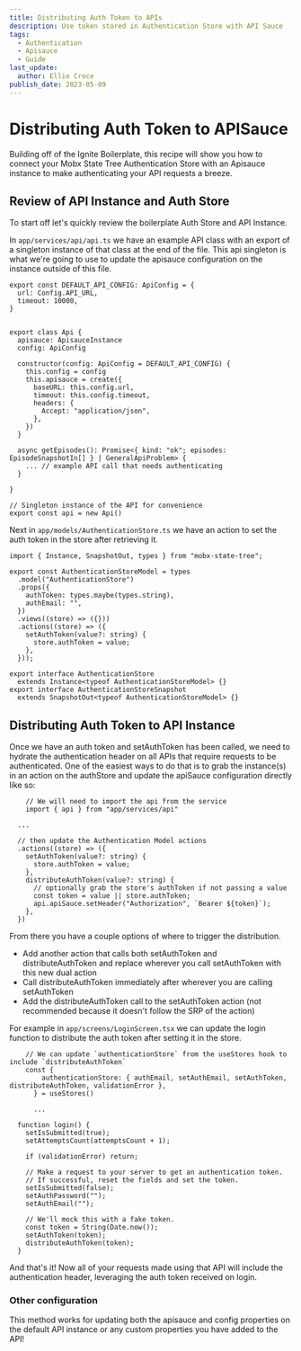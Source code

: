```yaml
---
title: Distributing Auth Token to APIs
description: Use token stored in Authentication Store with API Sauce
tags:
  - Authentication
  - Apisauce
  - Guide
last_update:
  author: Ellie Croce
publish_date: 2023-05-09
---
```


# Distributing Auth Token to APISauce

Building off of the Ignite Boilerplate, this recipe will show you how to connect your Mobx State Tree Authentication Store with an Apisauce instance to make authenticating your API requests a breeze.

## Review of API Instance and Auth Store

To start off let's quickly review the boilerplate Auth Store and API Instance.

In `app/services/api/api.ts` we have an example API class with an export of a singleton instance of that class at the end of the file. This api singleton is what we're going to use to update the apisauce configuration on the instance outside of this file.

```tsx
export const DEFAULT_API_CONFIG: ApiConfig = {
  url: Config.API_URL,
  timeout: 10000,
}


export class Api {
  apisauce: ApisauceInstance
  config: ApiConfig

  constructor(config: ApiConfig = DEFAULT_API_CONFIG) {
    this.config = config
    this.apisauce = create({
      baseURL: this.config.url,
      timeout: this.config.timeout,
      headers: {
        Accept: "application/json",
      },
    })
  }

  async getEpisodes(): Promise<{ kind: "ok"; episodes: EpisodeSnapshotIn[] } | GeneralApiProblem> {
    ... // example API call that needs authenticating
  }

}

// Singleton instance of the API for convenience
export const api = new Api()
```

Next in `app/models/AuthenticationStore.ts` we have an action to set the auth token in the store after retrieving it.

```tsx
import { Instance, SnapshotOut, types } from "mobx-state-tree";

export const AuthenticationStoreModel = types
  .model("AuthenticationStore")
  .props({
    authToken: types.maybe(types.string),
    authEmail: "",
  })
  .views((store) => ({}))
  .actions((store) => ({
    setAuthToken(value?: string) {
      store.authToken = value;
    },
  }));

export interface AuthenticationStore
  extends Instance<typeof AuthenticationStoreModel> {}
export interface AuthenticationStoreSnapshot
  extends SnapshotOut<typeof AuthenticationStoreModel> {}
```

## Distributing Auth Token to API Instance

Once we have an auth token and setAuthToken has been called, we need to hydrate the authentication header on all APIs that require requests to be authenticated. One of the easiest ways to do that is to grab the instance(s) in an action on the authStore and update the apiSauce configuration directly like so:

```tsx
	// We will need to import the api from the service
	import { api } from "app/services/api"

  ...

  // then update the Authentication Model actions
  .actions((store) => ({
    setAuthToken(value?: string) {
      store.authToken = value;
    },
    distributeAuthToken(value?: string) {
      // optionally grab the store's authToken if not passing a value
      const token = value || store.authToken;
      api.apiSauce.setHeader("Authorization", `Bearer ${token}`);
    },
  })
```

From there you have a couple options of where to trigger the distribution.

- Add another action that calls both setAuthToken and distributeAuthToken and replace wherever you call setAuthToken with this new dual action
- Call distributeAuthToken immediately after wherever you are calling setAuthToken
- Add the distributeAuthToken call to the setAuthToken action (not recommended because it doesn't follow the SRP of the action)

For example in `app/screens/LoginScreen.tsx` we can update the login function to distribute the auth token after setting it in the store.

```tsx
	// We can update `authenticationStore` from the useStores hook to include `distributeAuthToken`
	const {
	    authenticationStore: { authEmail, setAuthEmail, setAuthToken, distributeAuthToken, validationError },
	  } = useStores()

	  ...

  function login() {
    setIsSubmitted(true);
    setAttemptsCount(attemptsCount + 1);

    if (validationError) return;

    // Make a request to your server to get an authentication token.
    // If successful, reset the fields and set the token.
    setIsSubmitted(false);
    setAuthPassword("");
    setAuthEmail("");

    // We'll mock this with a fake token.
    const token = String(Date.now());
    setAuthToken(token);
    distributeAuthToken(token);
  }
```

And that's it! Now all of your requests made using that API will include the authentication header, leveraging the auth token received on login.

### Other configuration

This method works for updating both the apisauce and config properties on the default API instance or any custom properties you have added to the API!
